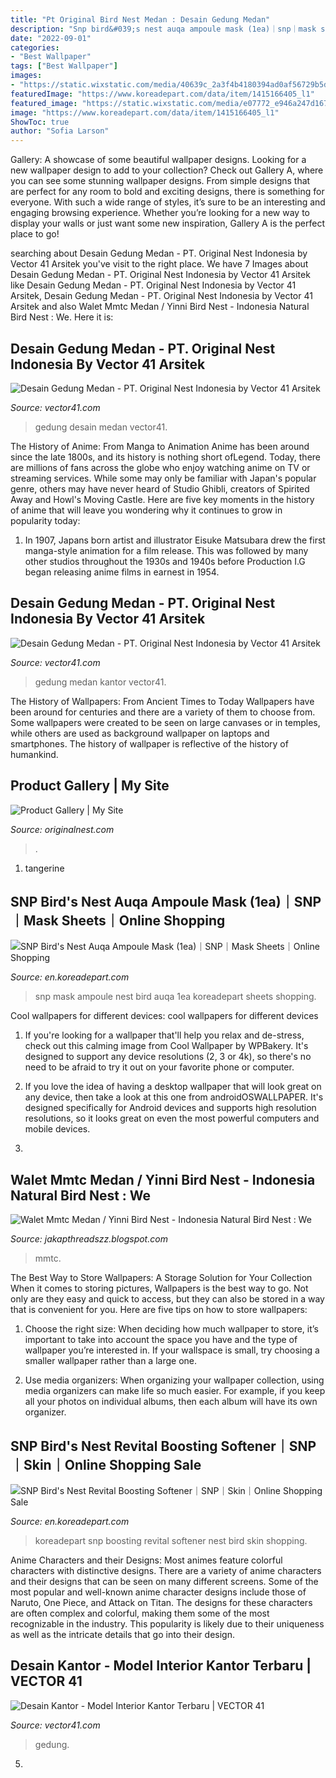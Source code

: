 ```yaml
---
title: "Pt Original Bird Nest Medan : Desain Gedung Medan"
description: "Snp bird&#039;s nest auqa ampoule mask (1ea)｜snp｜mask sheets｜online shopping"
date: "2022-09-01"
categories:
- "Best Wallpaper"
tags: ["Best Wallpaper"]
images:
- "https://static.wixstatic.com/media/40639c_2a3f4b4180394ad0af56729b5d42aca0~mv2.jpg/v1/fill/w_250,h_375,al_c,q_90,enc_auto/40639c_2a3f4b4180394ad0af56729b5d42aca0~mv2.jpg"
featuredImage: "https://www.koreadepart.com/data/item/1415166405_l1"
featured_image: "https://static.wixstatic.com/media/e07772_e946a247d16749b2a5ccbf867ce344b2~mv2.png/v1/fit/w_2500,h_1330,al_c/e07772_e946a247d16749b2a5ccbf867ce344b2~mv2.png"
image: "https://www.koreadepart.com/data/item/1415166405_l1"
ShowToc: true
author: "Sofia Larson"
---
```



Gallery: A showcase of some beautiful wallpaper designs.
Looking for a new wallpaper design to add to your collection? Check out Gallery A, where you can see some stunning wallpaper designs. From simple designs that are perfect for any room to bold and exciting designs, there is something for everyone. With such a wide range of styles, it’s sure to be an interesting and engaging browsing experience. Whether you’re looking for a new way to display your walls or just want some new inspiration, Gallery A is the perfect place to go!
		
		
		
		
		
		
		
	

		
searching about Desain Gedung Medan - PT. Original Nest Indonesia by Vector 41 Arsitek you've visit to the right place. We have 7 Images about Desain Gedung Medan - PT. Original Nest Indonesia by Vector 41 Arsitek like Desain Gedung Medan - PT. Original Nest Indonesia by Vector 41 Arsitek, Desain Gedung Medan - PT. Original Nest Indonesia by Vector 41 Arsitek and also Walet Mmtc Medan / Yinni Bird Nest - Indonesia Natural Bird Nest : We. Here it is:
		
    
## Desain Gedung Medan - PT. Original Nest Indonesia By Vector 41 Arsitek

<img loading=lazy src="https://vector41.com/wp-content/uploads/2020/09/5.jpg" onerror="this.onerror=null;this.src='https://tse2.mm.bing.net/th?id=OIP.KJJYGUfnfL52klNzyNSpsgHaEK&amp;pid=15.1';" alt="Desain Gedung Medan - PT. Original Nest Indonesia by Vector 41 Arsitek">

_Source: vector41.com_

>gedung desain medan vector41. 

	

The History of Anime: From Manga to Animation
Anime has been around since the late 1800s, and its history is nothing short ofLegend. Today, there are millions of fans across the globe who enjoy watching anime on TV or streaming services. While some may only be familiar with Japan's popular genre, others may have never heard of Studio Ghibli, creators of Spirited Away and Howl's Moving Castle. Here are five key moments in the history of anime that will leave you wondering why it continues to grow in popularity today:
1) In 1907, Japans born artist and illustrator Eisuke Matsubara drew the first manga-style animation for a film release. This was followed by many other studios throughout the 1930s and 1940s before Production I.G began releasing anime films in earnest in 1954.

    
## Desain Gedung Medan - PT. Original Nest Indonesia By Vector 41 Arsitek

<img loading=lazy src="https://vector41.com/wp-content/uploads/2020/09/4.jpg?x57313" onerror="this.onerror=null;this.src='https://tse2.mm.bing.net/th?id=OIP.sI-Lu4VYpEAZZPA6PNZtIAHaEK&amp;pid=15.1';" alt="Desain Gedung Medan - PT. Original Nest Indonesia by Vector 41 Arsitek">

_Source: vector41.com_

>gedung medan kantor vector41. 

	

The History of Wallpapers: From Ancient Times to Today
Wallpapers have been around for centuries and there are a variety of them to choose from. Some wallpapers were created to be seen on large canvases or in temples, while others are used as background wallpaper on laptops and smartphones. The history of wallpaper is reflective of the history of humankind.

    
## Product Gallery | My Site

<img loading=lazy src="https://static.wixstatic.com/media/40639c_2a3f4b4180394ad0af56729b5d42aca0~mv2.jpg/v1/fill/w_250,h_375,al_c,q_90,enc_auto/40639c_2a3f4b4180394ad0af56729b5d42aca0~mv2.jpg" onerror="this.onerror=null;this.src='https://tse3.mm.bing.net/th?id=OIP.3h6Fh0HxqTRKh2Pjf0ymfwD6F3&amp;pid=15.1';" alt="Product Gallery | My Site">

_Source: originalnest.com_

>. 

	

1. tangerine 

    
## SNP Bird&#039;s Nest Auqa Ampoule Mask (1ea)｜SNP｜Mask Sheets｜Online Shopping

<img loading=lazy src="https://www.koreadepart.com/data/item/1415166405_l1" onerror="this.onerror=null;this.src='https://tse4.mm.bing.net/th?id=OIP.bodLtkK46ONo8vNi3AqWigHaHa&amp;pid=15.1';" alt="SNP Bird&#039;s Nest Auqa Ampoule Mask (1ea)｜SNP｜Mask Sheets｜Online Shopping">

_Source: en.koreadepart.com_

>snp mask ampoule nest bird auqa 1ea koreadepart sheets shopping. 

	

Cool wallpapers for different devices:
cool wallpapers for different devices 

1. If you're looking for a wallpaper that'll help you relax and de-stress, check out this calming image from Cool Wallpaper by WPBakery. It's designed to support any device resolutions (2, 3 or 4k), so there's no need to be afraid to try it out on your favorite phone or computer.

2. If you love the idea of having a desktop wallpaper that will look great on any device, then take a look at this one from androidOSWALLPAPER. It's designed specifically for Android devices and supports high resolution resolutions, so it looks great on even the most powerful computers and mobile devices.

3.

    
## Walet Mmtc Medan / Yinni Bird Nest - Indonesia Natural Bird Nest : We

<img loading=lazy src="https://static.wixstatic.com/media/e07772_e946a247d16749b2a5ccbf867ce344b2~mv2.png/v1/fit/w_2500,h_1330,al_c/e07772_e946a247d16749b2a5ccbf867ce344b2~mv2.png" onerror="this.onerror=null;this.src='https://tse3.mm.bing.net/th?id=OIP.vYGHzO-CLVFV-tIH3oBSOAHaCu&amp;pid=15.1';" alt="Walet Mmtc Medan / Yinni Bird Nest - Indonesia Natural Bird Nest : We">

_Source: jakapthreadszz.blogspot.com_

>mmtc. 

	

The Best Way to Store Wallpapers: A Storage Solution for Your Collection
When it comes to storing pictures, Wallpapers is the best way to go. Not only are they easy and quick to access, but they can also be stored in a way that is convenient for you. Here are five tips on how to store wallpapers:
1) Choose the right size: When deciding how much wallpaper to store, it’s important to take into account the space you have and the type of wallpaper you’re interested in. If your wallspace is small, try choosing a smaller wallpaper rather than a large one.

2) Use media organizers: When organizing your wallpaper collection, using media organizers can make life so much easier. For example, if you keep all your photos on individual albums, then each album will have its own organizer.

    
## SNP Bird&#039;s Nest Revital Boosting Softener｜SNP｜Skin｜Online Shopping Sale

<img loading=lazy src="https://www.koreadepart.com/data/item/1506072009_l1" onerror="this.onerror=null;this.src='https://tse1.mm.bing.net/th?id=OIP.sRe2ICw-t95ezfaQT1i69QHaHa&amp;pid=15.1';" alt="SNP Bird&#039;s Nest Revital Boosting Softener｜SNP｜Skin｜Online Shopping Sale">

_Source: en.koreadepart.com_

>koreadepart snp boosting revital softener nest bird skin shopping. 

	

Anime Characters and their Designs: Most animes feature colorful characters with distinctive designs.
There are a variety of anime characters and their designs that can be seen on many different screens. Some of the most popular and well-known anime character designs include those of Naruto, One Piece, and Attack on Titan. The designs for these characters are often complex and colorful, making them some of the most recognizable in the industry. This popularity is likely due to their uniqueness as well as the intricate details that go into their design.

    
## Desain Kantor - Model Interior Kantor Terbaru | VECTOR 41

<img loading=lazy src="https://vector41.com/wp-content/uploads/2020/09/5-600x300.jpg?x17772" onerror="this.onerror=null;this.src='https://tse4.mm.bing.net/th?id=OIP.wGY9KzmO-b81EELyv8JVygHaDt&amp;pid=15.1';" alt="Desain Kantor - Model Interior Kantor Terbaru | VECTOR 41">

_Source: vector41.com_

>gedung. 

	

5.


